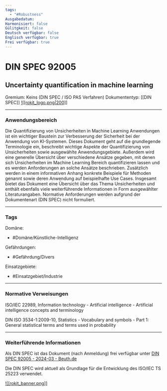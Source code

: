 ```yaml
---
tags:
  - "#Robustness"
Ausgabedatum: 
Harmonisiert: false
Gülitgkeit: false
Deutsch verfügbar: false
Englisch verfügbar: true
Frei verfügbar: true
---
```


# DIN SPEC 92005
## Uncertainty quantification in machine learning

Gremium: Keins (DIN SPEC / ISO PAS Verfahren)
Dokumententyp: [[DIN SPEC]]
[![[rokit_logo.png|200]]](https://public-robots.de/)

***
### Anwendungsbereich

Die Quantifizierung von Unsicherheiten in Machine Learning Anwendungen ist ein wichtiger Baustein zur Verbesserung der Sicherheit bei der Anwendung von KI-Systemen. Dieses Dokument geht auf die grundlegende Terminologie ein, beschreibt wichtige Aspekte der Quantifizierung von Unsicherheiten sowie ausgewählte Anwendungsgebiete. Außerdem wird eine generelle Übersicht über verschiedene Ansätze gegeben, mit denen sich Unsicherheiten im Machine Learning Bereich quantifizieren lassen und es werden Anforderungen an solche Ansätze beschrieben. Zusätzlich werden in einem informativen Anhang konkrete Beispiele für Methoden genannt sowie deren Anwendung auf beispielhafte Use Cases.
Insgesamt bietet das Dokument eine Übersicht über das Thema Unsicherheiten und enthält ebenfalls viele weiterführende Informationen in Form ausgewählter Literaturangaben. Normative Anforderungen werden aufgrund der Dokumentenart (DIN SPEC) nicht formuliert.

***
### Tags

Domäne:
- #Domäne/Künstliche-Intelligenz 

Gefährdungen:
- #Gefährdung/Divers

Einsatzgebiete:
- #Einsatzgebiet/Industrie 

***
### Normative Verweisungen

ISO/IEC 22989, Information technology - Artificial intelligence - Artificial intelligence concepts and terminology

DIN ISO 3534-1:2009-10, Statistics - Vocabulary and symbols - Part 1: General statistical terms and terms used in probability
***
### Weiterführende Informationen

Als DIN SPEC ist das Dokument (nach Anmeldung) frei verfügbar unter
[DIN SPEC 92005 - 2024-03 - Beuth.de](https://www.beuth.de/en/technical-rule/din-spec-92005/376619718)

Die DIN SPEC wird aktuell als Grundlage für die Entwicklung des ISO/IEC TS 25223 verwendet. 

[![[rokit_banner.png]]](https://public-robots.de/)

